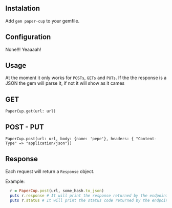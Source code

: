 Instalation
----

Add `gem paper-cup` to your gemfile.

Configuration
-----

None!!! Yeaaaah!

Usage
-----

At the moment it only works for `POSTs`, `GETs` and `PUTs`. If the the response is a JSON the gem will parse it, if not it will show as it cames

GET
----

`PaperCup.get(url: url)`

POST - PUT
----------

`PaperCup.post(url: url, body: {name: 'pepe'}, headers: { "Content-Type" => "application/json"})`


Response
---------
Each request will return a `Response` object.

Example:

```ruby
  r = PaperCup.post(url, some_hash.to_json)
  puts r.response # It will print the response returned by the endpoint
  puts r.status # It will print the status code returned by the endpoint
```
